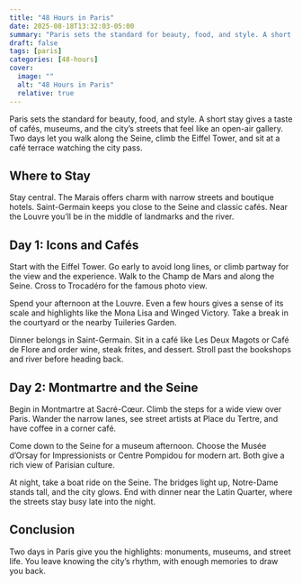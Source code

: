 ```yaml
---
title: "48 Hours in Paris"
date: 2025-08-18T13:32:03-05:00
summary: "Paris sets the standard for beauty, food, and style. A short stay gives a taste of cafés, museums, and the city’s streets that feel like an open-air gallery. Two days let you walk along the Seine, climb the Eiffel Tower, and sit at a café terrace watching the city pass."
draft: false
tags: [paris]
categories: [48-hours]
cover:
  image: ""
  alt: "48 Hours in Paris"
  relative: true
---
```


Paris sets the standard for beauty, food, and style. A short stay gives a taste of cafés, museums, and the city’s streets that feel like an open-air gallery. Two days let you walk along the Seine, climb the Eiffel Tower, and sit at a café terrace watching the city pass.

## Where to Stay

Stay central. The Marais offers charm with narrow streets and boutique hotels. Saint-Germain keeps you close to the Seine and classic cafés. Near the Louvre you’ll be in the middle of landmarks and the river.

## Day 1: Icons and Cafés

Start with the Eiffel Tower. Go early to avoid long lines, or climb partway for the view and the experience. Walk to the Champ de Mars and along the Seine. Cross to Trocadéro for the famous photo view.

Spend your afternoon at the Louvre. Even a few hours gives a sense of its scale and highlights like the Mona Lisa and Winged Victory. Take a break in the courtyard or the nearby Tuileries Garden.

Dinner belongs in Saint-Germain. Sit in a café like Les Deux Magots or Café de Flore and order wine, steak frites, and dessert. Stroll past the bookshops and river before heading back.

## Day 2: Montmartre and the Seine

Begin in Montmartre at Sacré-Cœur. Climb the steps for a wide view over Paris. Wander the narrow lanes, see street artists at Place du Tertre, and have coffee in a corner café.

Come down to the Seine for a museum afternoon. Choose the Musée d’Orsay for Impressionists or Centre Pompidou for modern art. Both give a rich view of Parisian culture.

At night, take a boat ride on the Seine. The bridges light up, Notre-Dame stands tall, and the city glows. End with dinner near the Latin Quarter, where the streets stay busy late into the night.

## Conclusion

Two days in Paris give you the highlights: monuments, museums, and street life. You leave knowing the city’s rhythm, with enough memories to draw you back.
